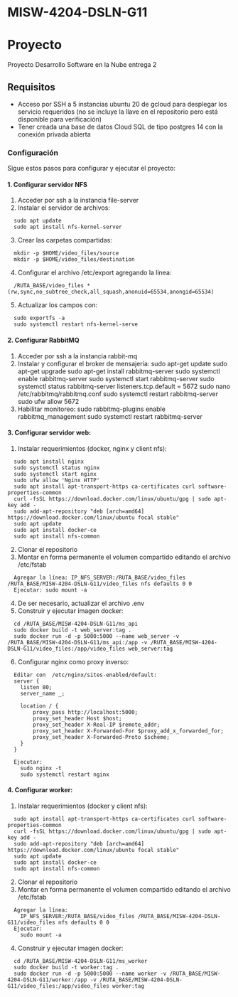 # MISW-4204-DSLN-G11


# Proyecto

Proyecto Desarrollo Software en la Nube entrega 2

## Requisitos

- Acceso por SSH a 5 instancias ubuntu 20 de gcloud para desplegar los servicio requeridos (no se incluye la llave en el repositorio pero está disponible para verificación)
- Tener creada una base de datos Cloud SQL de tipo postgres 14 con la conexión privada abierta 

### Configuración
Sigue estos pasos para configurar y ejecutar el proyecto:

#### 1. Configurar servidor NFS
1. Acceder por ssh a la instancia file-server
2. Instalar el servidor de archivos:
```
  sudo apt update
  sudo apt install nfs-kernel-server  
```
3. Crear las carpetas compartidas:
```
  mkdir -p $HOME/video_files/source 
  mkdir -p $HOME/video_files/destination 
```
4. Configurar el archivo /etc/export agregando la línea:
```
  /RUTA_BASE/video_files *(rw,sync,no_subtree_check,all_squash,anonuid=65534,anongid=65534)
```
5. Actualizar los campos con:
```
  sudo exportfs -a
  sudo systemctl restart nfs-kernel-serve
```
#### 2. Configurar RabbitMQ
1. Acceder por ssh a la instancia rabbit-mq
2. Instalar y configurar el broker de mensajería:
   sudo apt-get update
   sudo apt-get upgrade
   sudo apt-get install rabbitmq-server
   sudo systemctl enable rabbitmq-server
   sudo systemctl start rabbitmq-server
   sudo systemctl status rabbitmq-server
   listeners.tcp.default = 5672
   sudo nano /etc/rabbitmq/rabbitmq.conf
   sudo systemctl restart rabbitmq-server
   sudo ufw allow 5672
3. Habilitar monitoreo:
   sudo rabbitmq-plugins enable rabbitmq_management
   sudo systemctl restart rabbitmq-server
#### 3. Configurar servidor web:
1. Instalar requerimientos (docker, nginx y client nfs):
```
  sudo apt install nginx
  sudo systemctl status nginx
  sudo systemctl start nginx
  sudo ufw allow 'Nginx HTTP'
  sudo apt install apt-transport-https ca-certificates curl software-properties-common
  curl -fsSL https://download.docker.com/linux/ubuntu/gpg | sudo apt-key add -
  sudo add-apt-repository "deb [arch=amd64] https://download.docker.com/linux/ubuntu focal stable"
  sudo apt update
  sudo apt install docker-ce
  sudo apt install nfs-common
```
2. Clonar el repositorio
3. Montar en forma permanente el volumen compartido editando el archivo /etc/fstab
```
  Agregar la línea: IP_NFS_SERVER:/RUTA_BASE/video_files /RUTA_BASE/MISW-4204-DSLN-G11/video_files nfs defaults 0 0
  Ejecutar: sudo mount -a
```
4. De ser necesario, actualizar el archivo .env
5. Construir y ejecutar imagen docker:
```
  cd /RUTA_BASE/MISW-4204-DSLN-G11/ms_api
  sudo docker build -t web_server:tag .
  sudo docker run -d -p 5000:5000 --name web_server -v /RUTA_BASE/MISW-4204-DSLN-G11/ms_api:/app -v /RUTA_BASE/MISW-4204-DSLN-G11/video_files:/app/video_files web_server:tag
```
6. Configurar nginx como proxy inverso:
```
  Editar con  /etc/nginx/sites-enabled/default:
  server {
    listen 80;
    server_name _;

    location / {
        proxy_pass http://localhost:5000;
        proxy_set_header Host $host;
        proxy_set_header X-Real-IP $remote_addr;
        proxy_set_header X-Forwarded-For $proxy_add_x_forwarded_for;
        proxy_set_header X-Forwarded-Proto $scheme;
    }
  }

  Ejecutar:
    sudo nginx -t
    sudo systemctl restart nginx
```
#### 4. Configurar worker:
1. Instalar requerimientos (docker y client nfs):
```
  sudo apt install apt-transport-https ca-certificates curl software-properties-common
  curl -fsSL https://download.docker.com/linux/ubuntu/gpg | sudo apt-key add -
  sudo add-apt-repository "deb [arch=amd64] https://download.docker.com/linux/ubuntu focal stable"
  sudo apt update
  sudo apt install docker-ce
  sudo apt install nfs-common
```
2. Clonar el repositorio
3. Montar en forma permanente el volumen compartido editando el archivo /etc/fstab
```
  Agregar la línea: 
    IP_NFS_SERVER:/RUTA_BASE/video_files /RUTA_BASE/MISW-4204-DSLN-G11/video_files nfs defaults 0 0
  Ejecutar: 
    sudo mount -a
```
4. Construir y ejecutar imagen docker:
```
  cd /RUTA_BASE/MISW-4204-DSLN-G11/ms_worker
  sudo docker build -t worker:tag .
  sudo docker run -d -p 5000:5000 --name worker -v /RUTA_BASE/MISW-4204-DSLN-G11/worker:/app -v /RUTA_BASE/MISW-4204-DSLN-G11/video_files:/app/video_files worker:tag
```
